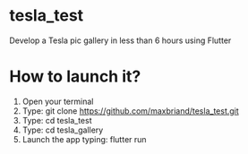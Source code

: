 # tesla_test
Develop a Tesla pic gallery in less than 6 hours using Flutter

# How to launch it?
1) Open your terminal
2) Type: git clone https://github.com/maxbriand/tesla_test.git
3) Type: cd tesla_test
4) Type: cd tesla_gallery
5) Launch the app typing: flutter run
